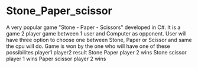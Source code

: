 # Stone_Paper_scissor
A very popular game "Stone - Paper - Scissors" developed in C#. It is a game 2 player game between 1 user and Computer as opponent.
User will have three option to choose one between Stone, Paper or Scissor and same the cpu will do.
Game is won by the one who will have one of these possibilites
player1      player2      result
Stone        Paper        player 2 wins
Stone        scissor      player 1 wins
Paper        scissor      player 2 wins
